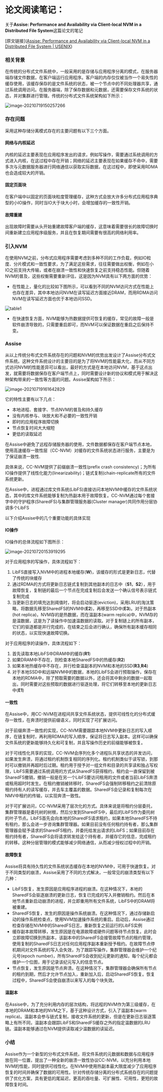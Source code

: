 # 论文阅读笔记：


关于**Assise: Performance and Availability via Client-local NVM in a Distributed File System**这篇论文的笔记

[原文链接]([Assise: Performance and Availability via Client-local NVM in a Distributed File System | USENIX](https://www.usenix.org/conference/osdi20/presentation/anderson))

### 相关背景

在传统的分布式文件系统中，一般采用的是存储与应用程序分离的模式，在服务器端存储文件数据，在客户端运行应用程序。客户端的内存仅仅被当作一个易失性的缓存使用，该缓存保存的是文件系统的状态，被一个节点中的不同处理器共享，通过系统调用访问。在服务器端，除了保存数据和元数据，还需要保存文件系统的状态，并对集群进行管理。传统的分布式文件系统架构如下所示：

![image-20210719150257266](.\2021-07-23-osdi20-note\traditionalFS.png)

### 存在问题

采用这种存储分离模式存在的主要问题有以下三个方面。

#### 网络与内核延迟

内核的延迟主要表现在应用程序发出的请求，例如写操作，需要通过系统调用的方式进入内核，在这过程中存在开销；网络的延迟主要表现在如果缓存不命中，需要多次与元数据服务器进行网络通信以获取实际数据，在这过程中，即使采用RDMA也会造成较大的开销。

#### 固定页面块

在客户端中以固定的页面块粒度管理缓存，这种方式会放大许多分布式应用程序典型的小IO操作，同时当IO大于块大小时，会增加缓存的一致性开销。

#### 故障重建

出现故障时需要从头开始重建故障客户端的缓存，这意味着需要很长的故障切换时间重新建立应用程序级服务，并且在恢复期间需要有很高的网络利用率。

### 引入NVM

在使用NVM之前，分布式应用程序需要考虑到多种不同的工作负载，例如IO粒度、分片模式和一致性要求，为了满足这些需求，往往需要做出权衡，例如在小IO之前支持大传输，或者在崩溃一致性和快速恢复之前支持稳态性能。但随着NVM的普及，这些权衡需要重新评估，这是因为NVM具有以下两方面的优势：

- 在性能上，量化的比较如下图所示，可以看到不同的NVM访问方式在性能上也存在差异，其中本地访问NVM在读写延迟方面接近DRAM，而用RDMA访问NVM在读写延迟方面也优于本地访问SSD。

![table1](.\2021-07-23-osdi20-note\table1.png)

- 在快速恢复方面，NVM能够为热数据提供可恢复的缓存，常见的故障一般是软件崩溃导致的，只需要重启即可，而NVM可以保证数据在重启之后保持不变。

### Assise

从以上传统分布式文件系统存在的问题和NVM的优势出发设计了Assise分布式文件系统。这种文件系统设计的主要目的是为了将NVM的性能最大化，而从不同方式访问NVM的性能差异可以看出，最好的方式是在本地访问NVM，基于这点出发，就需要将数据保存在客户端节点上，同时需要设计新的协议和模式用于解决这种架构带来的一致性等方面的问题。Assise架构如下所示：

![image-20210719161642829](.\2021-07-23-osdi20-note\Assise.png)

它的特性主要有以下几点：

- 本地进程、套接字、节点NVM的普及和持久缓存
- 没有内核参与、块放大和不必要的一致性开销
- 即时的应用程序故障切换
- 节点恢复时间大大缩短
- 更低的读取延迟

在Assise中避免了远程存储服务器的使用，文件数据都保存在客户端节点本地，使用高速缓存一致性层（CC-NVM）对缓存的文件系统状态进行服务，主要是为了保证崩溃一致性.

具体来说，CC-NVM提供了前缀崩溃一致性(prefix crash consistency)；为所有IO操作提供了线性化能力(linearizability)；链式复制(chain-replicate所有的文件系统更新。

在Assise中，进程通过库文件系统(LibFS)直接访问本地NVM中缓存的文件系统状态，其中的库文件系统能够复制为热副本用于故障恢复。CC-NVM通过每个套接字中的守护程序(SharedFS)与集群管理服务器(Cluster manager)共同作用分层协调多个LibFS

以下介绍Assise中的几个重要功能的具体实现

#### IO操作

IO操作的总体流程如下图所示：

![image-20210720153919295](.\2021-07-23-osdi20-note\IO_path.png)

对于应用程序的写操作，具体流程如下：

1. LibFS直接写入NVM中的进程本地缓存(**W**)，该缓存的形式是更新日志，代替了传统的块缓存
2. 通过RDMA的方式将更新日志链式复制到其他副本的日志中（**S1**，**S2**），用于故障恢复，复制链的最后一个节点在完成复制后会发送一个确认信号表示链式复制完成
3. 当更新日志的填充达到阈值时，将会启动驱逐(eviction)，采用LRU的淘汰策略，将数据先移至SharedFS的NVM中(**E2**)，再移至SSD中(**E3**)。对于热副本(hot replica)，NVM存的是热数据，而在温副本(warm replica)中，NVM存的是温数据，这是为了读操作中加速温数据的读取。对于复制链上的所有副本，它们的驱逐都是并行完成的，在结束之后会进行确认，确保所有副本缓存相同的状态，以实现快速故障切换。

对于应用程序的读操作，具体流程如下：

1. 首先读取本地LibFS中DRAM中的缓存(**R1**)
2. 如果DRAM中不存在，则检查本地SharedFS中的热缓存(**R2**)
3. 如果本地热缓存中不存在，并行检查温副本的NVM和本地的SSD(**R3**,**R4**)
4. 对于本地SSD中和远端NVM中的数据，本地的LibFS会进行预取操作，保存在本地的RDMA中，除了预取需要的数据以外，还会将其中剩余的数据一起取出，同时需要对这些预取的数据进行驱逐处理，将它们转移至本地的更新日志中(**E1**)

#### 一致性

在Assise中，用CC-NVM在进程间共享文件系统状态，提供可线性化的分布式缓存一致性，在奔溃时提供前缀语义，同时实现了可扩展访问。

对于前缀奔溃一致性的实现，CC-NVM需要跟踪本地NVM中更新日志的写入顺序，在链复制时，再利用RDMA的写入顺序，保证将日志写入副本。这样可以确保文件系统的更新能够持久化和可复制，并且写操作历史的前缀能够被恢复。

对于可线性化共享的实现，CC-NVM会序列化多个进程队共享状态的并发访问，如果发生奔溃，将通过租约机制恢复相同的序列化。租约机制类似于读写锁，到那时可以撤销并再超时后过期。租约用于授予对一组文件和目录的共享读和独占写权限，LibFS需要通过系统调用的方式从SharedFS获得租约，租约会一直保留到被SharedFS撤销，撤销一般是在另一个LibFS要访问租用的文件或者当前LibFS奔溃或租用超时时发生。在租约撤销被转移时，SharedFS会强制转移租约之前清除原租约持有人的读写缓存，并去车主覆盖的数据。SharedFS会记录和复制每次在NMV中租约的传输，以实现奔溃一致性。

对于可扩展访问，CC-NVM采用了层次化的方式。具体来说是将租约分层委托，集群管理器是委托树的树根，然后分发到SharedFS中，最后的LibFS作为委托树的叶子节点。LibFS首先会向本地的SharedFS请求租约，如果本地SharedFS不持有租约，那么会进一步咨询集群管理器。如果目前没有任何租约持有者，那么集群管理器会赋予请求的SharedFS租约，并委托给发出请求的LibFS；如果目前存在租约持有者，SharedFS会将请求转发给这个持有者，并缓存它的信息，完成租约的转移。这种分层管理的模式能够减少网络通信，从而减少授权过程中的开销。

#### 故障恢复

Assise将具有持久性的文件系统状态缓存在本地的NVM中，可用于快速恢复。对于不同类型的崩溃，Assise采用了不同的方式解决，一般常见的崩溃类型有以下几种：

- LibFS恢复，发生原因是应用程序进程的崩溃。在这种情况下，本地的SharedFS会驱逐崩溃的更新日志，恢复已完成的写入并撤销租约。然后在本地节点重新启动崩溃的进程，并立即重用所有文件系统，LibFS中的DRAM将被重建。
- SharedFS恢复，发生的原因是操作系统崩溃。在这种情况下，通过存储新启动的操作系统检查点，使用NVM加速操作系统的重启。启动后，Assise通过检查存储在NVM中的SharedFS日志，重新恢复之前运行的LibFS实例
- 缓存副本故障转移，发生原因是在电源故障或硬件问题等待节点恢复。此时会立即故障切换到热副本，该副本中的SharedFS会接管故障节点的租约管理，使用复制的SharedFS日志对任何应用程序副本重新授予租约。在故障节点停机期间对文件系统的写入会失效，为了跟踪写操作，集群管理器会维护一个纪元号(epoch number)，所有SharedFS会收到纪元更新的通知，每个纪元都会维护一个位图，用于记录该纪元写入的信息节点。
- 节点恢复，发生原因是节点奔溃。在这种情况下，集群管理器会确保所有节点的租约到期，然后才允许节点加入，重新加入后，启动SharedFS恢复。恢复过程中，SharedFS会使自崩溃以来写入的每个块失效。

#### 温副本

在Assise中，为了充分利用内存的层次结构，将远程的NVM作为第三级缓存，在本地的DRAM和本地的NVM之下，基于这种设计方式，引入了温副本(warm replica)。温副本会参与链式复制，接收文件系统的更新，但是在更新日志驱逐策略上有所不同，温副本会跟踪LibFS和SharedFS缓存之外的指定温数据的LRU链。温副本能够通过在NVM提供读取减少温数据的读延迟。

### 小结

Assise作为一个新型的分布式文件系统，将文件系统的元数据和数据与应用程序放在同一位置，提出了一种全新的崩溃一致性协议CC-NVM，以充分利用本地NVM的性能，同时提供可线性化。在NVM中使用热副本最大限度减少了应用程序恢复的时间并确保了数据的可用性。针对传统存储分离的分布式系统存在的问题提供了优化方案，具有更低的尾延迟，更高的吞吐量、可扩展性、可用性，更短的故障恢复时间。

